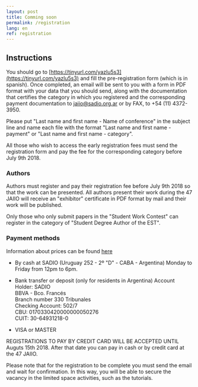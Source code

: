 ```yaml
---
layout: post
title: Comming soon
permalink: /registration
lang: en
ref: registration
---
```


## Instructions

You should go to [https://tinyurl.com/yazlu5s3](https://tinyurl.com/yazlu5s3) and fill the pre-registration form (which is in spanish). Once completed, an email will be sent to you with a form in PDF format with your data that you should send, along with the documentation that certifies the category in which you registered and the corresponding payment documentation to [jaiio@sadio.org.ar](mailto:jaiio@sadio.org.ar) or by FAX, to +54 (11) 4372-3950.

Please put "Last name and first name - Name of conference" in the subject line and name each file with the format "Last name and first name - payment" or "Last name and first name - category".

All those who wish to access the early registration fees must send the registration form and pay the fee for the corresponding category before July 9th 2018. 

 
### Authors

Authors must register and pay their registration fee before July 9th 2018 so that the work can be presented. All authors present their work during the 47 JAIIO will receive an "exhibitor" certificate in PDF format by mail and their work will be published.

Only those who only submit papers in the "Student Work Contest" can register in the category of "Student Degree Author of the EST".


### Payment methods

Information about prices can be found [here](/blog/prices)

- By cash at SADIO (Uruguay 252 - 2º "D" - CABA - Argentina) Monday to Friday from 12pm to 6pm.

- Bank transfer or deposit (only for residents in Argentina)
Account Holder: SADIO   
BBVA - Bco. Francés   
Branch number 330 Tribunales   
Checking Account: 502/7   
CBU: 0170330420000000050276   
CUIT: 30-64931218-0   

- VISA or MASTER


REGISTRATIONS TO PAY BY CREDIT CARD WILL BE ACCEPTED UNTIL Auguts 15th 2018. After that date you can pay in cash or by credit card at the 47 JAIIO.

Please note that for the registration to be complete you must send the email and wait for confirmation. In this way, you will be able to secure the vacancy in the limited space activities, such as the tutorials.
